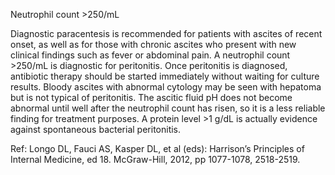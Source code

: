 Neutrophil count >250/mL

Diagnostic paracentesis is recommended for patients with ascites of recent onset, as well as for those with chronic ascites who present with new clinical findings such as fever or abdominal pain. A neutrophil count >250/mL is diagnostic for peritonitis. Once peritonitis is diagnosed, antibiotic therapy should be started immediately without waiting for culture results. Bloody ascites with abnormal cytology may be seen with hepatoma but is not typical of peritonitis. The ascitic fluid pH does not become abnormal until well after the neutrophil count has risen, so it is a less reliable finding for treatment purposes. A protein level >1 g/dL is actually evidence against spontaneous bacterial peritonitis.

Ref:  Longo DL, Fauci AS, Kasper DL, et al (eds): Harrison’s Principles of Internal Medicine, ed 18. McGraw-Hill, 2012, pp 1077-1078, 2518-2519.